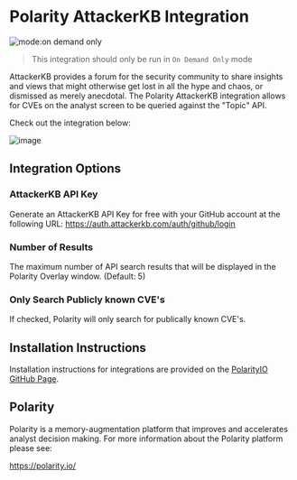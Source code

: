 # Polarity AttackerKB Integration

![mode:on demand only](https://img.shields.io/badge/mode-on%20demand%20only-blue.svg)

> This integration should only be run in `On Demand Only` mode

AttackerKB provides a forum for the security community to share insights and views that might otherwise get lost in all the hype and chaos, or dismissed as merely anecdotal.  The Polarity AttackerKB integration allows for CVEs on the analyst screen to be queried against the "Topic" API.

Check out the integration below: 

![image](https://user-images.githubusercontent.com/22529325/97224915-3d943600-17a8-11eb-8465-ad5cff0d8502.png)

## Integration Options

### AttackerKB API Key
Generate an AttackerKB API Key for free with your GitHub account at the following URL:
https://auth.attackerkb.com/auth/github/login

### Number of Results
The maximum number of API search results that will be displayed in the Polarity Overlay window. (Default: 5)

### Only Search Publicly known CVE's
If checked, Polarity will only search for publically known CVE's.

## Installation Instructions

Installation instructions for integrations are provided on the [PolarityIO GitHub Page](https://polarityio.github.io/).

## Polarity

Polarity is a memory-augmentation platform that improves and accelerates analyst decision making.  For more information about the Polarity platform please see:

https://polarity.io/
